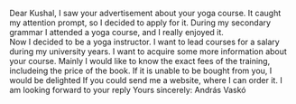 Dear Kushal,
I saw your advertisement about your yoga course. It caught my attention prompt, so I decided to apply for it. 
During my secondary grammar I attended a yoga course, and I really enjoyed it.  
Now I decided to be a yoga instructor. I want to lead courses for a salary during my university years.
I want to acquire some more information about your course. Mainly I would like to know the exact fees of the training, includeing the price of the book. If it is unable to be bought from you, I would be delighted If you could send me a website, where I can order it. 
I am looking  forward to your reply 
Yours sincerely:
András Vaskó